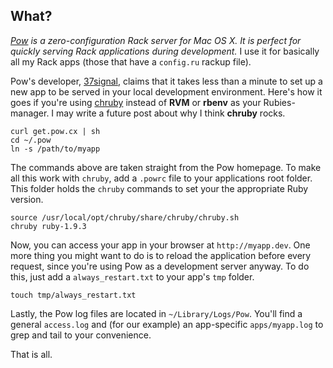 ## What?

_[Pow](http://pow.cx) is a zero-configuration Rack server for Mac OS X. It is perfect for quickly serving Rack applications during development._ I use it for basically all my Rack apps (those that have a `config.ru` rackup file).

Pow's developer, [37signal](https://37signals.com), claims that it takes less than a minute to set up a new app to be served in your local development environment. Here's how it goes if you're using [chruby](https://github.com/postmodern/chruby) instead of **RVM** or **rbenv** as your Rubies-manager. I may write a future post about why I think **chruby** rocks.

    curl get.pow.cx | sh
    cd ~/.pow
    ln -s /path/to/myapp
  
The commands above are taken straight from the Pow homepage. To make all this work with `chruby`, add a `.powrc` file to your applications root folder. This folder holds the `chruby` commands to set your the appropriate Ruby version.

    source /usr/local/opt/chruby/share/chruby/chruby.sh
    chruby ruby-1.9.3

Now, you can access your app in your browser at `http://myapp.dev`. One more thing you might want to do is to reload the application before every request, since you're using Pow as a development server anyway. To do this, just add a `always_restart.txt` to your app's `tmp` folder.

    touch tmp/always_restart.txt
  
Lastly, the Pow log files are located in `~/Library/Logs/Pow`. You'll find a general `access.log` and (for our example) an app-specific `apps/myapp.log` to grep and tail to your convenience.

That is all.